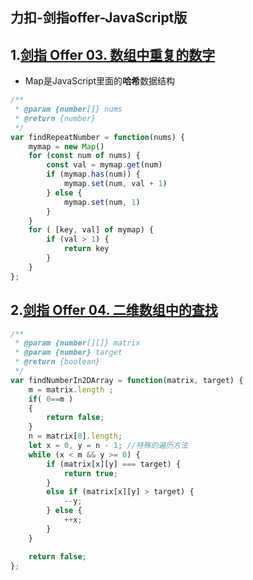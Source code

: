 ## 力扣-剑指offer-JavaScript版





## 1.[剑指 Offer 03. 数组中重复的数字](https://leetcode.cn/problems/shu-zu-zhong-zhong-fu-de-shu-zi-lcof/?favorite=xb9nqhhg)

- Map是JavaScript里面的**哈希**数据结构

```javascript
/**
 * @param {number[]} nums
 * @return {number}
 */
var findRepeatNumber = function(nums) {
    mymap = new Map()
    for (const num of nums) {
        const val = mymap.get(num)
        if (mymap.has(num)) {
            mymap.set(num, val + 1)
        } else {
            mymap.set(num, 1)
        }
    }
    for ( [key, val] of mymap) {
        if (val > 1) {
            return key
        }
    }
};

```

## 2.[剑指 Offer 04. 二维数组中的查找](https://leetcode.cn/problems/er-wei-shu-zu-zhong-de-cha-zhao-lcof/)

```javascript
/**
 * @param {number[][]} matrix
 * @param {number} target
 * @return {boolean}
 */
var findNumberIn2DArray = function(matrix, target) {
    m = matrix.length ;
    if( 0==m )
    {
        return false;
    }
    n = matrix[0].length;
    let x = 0, y = n - 1; //特殊的遍历方法
    while (x < m && y >= 0) {
        if (matrix[x][y] === target) {
            return true;
        }
        else if (matrix[x][y] > target) {
            --y;
        } else {
            ++x;
        }
    }

    return false;
};
```

